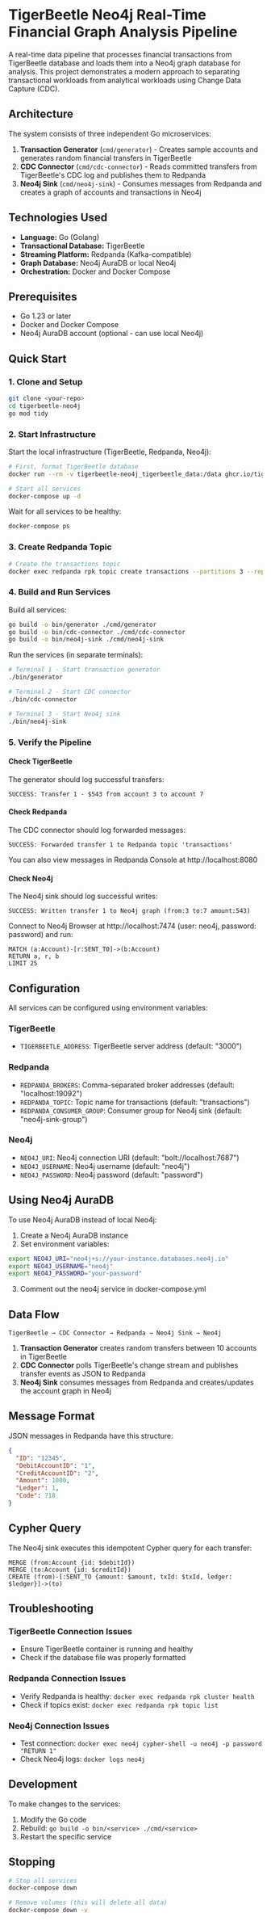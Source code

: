 # TigerBeetle Neo4j Real-Time Financial Graph Analysis Pipeline

A real-time data pipeline that processes financial transactions from TigerBeetle database and loads them into a Neo4j graph database for analysis. This project demonstrates a modern approach to separating transactional workloads from analytical workloads using Change Data Capture (CDC).

## Architecture

The system consists of three independent Go microservices:

1. **Transaction Generator** (`cmd/generator`) - Creates sample accounts and generates random financial transfers in TigerBeetle
2. **CDC Connector** (`cmd/cdc-connector`) - Reads committed transfers from TigerBeetle's CDC log and publishes them to Redpanda
3. **Neo4j Sink** (`cmd/neo4j-sink`) - Consumes messages from Redpanda and creates a graph of accounts and transactions in Neo4j

## Technologies Used

- **Language:** Go (Golang)
- **Transactional Database:** TigerBeetle
- **Streaming Platform:** Redpanda (Kafka-compatible)
- **Graph Database:** Neo4j AuraDB or local Neo4j
- **Orchestration:** Docker and Docker Compose

## Prerequisites

- Go 1.23 or later
- Docker and Docker Compose
- Neo4j AuraDB account (optional - can use local Neo4j)

## Quick Start

### 1. Clone and Setup

```bash
git clone <your-repo>
cd tigerbeetle-neo4j
go mod tidy
```

### 2. Start Infrastructure

Start the local infrastructure (TigerBeetle, Redpanda, Neo4j):

```bash
# First, format TigerBeetle database
docker run --rm -v tigerbeetle-neo4j_tigerbeetle_data:/data ghcr.io/tigerbeetle/tigerbeetle:latest format --cluster=0 --replica=0 /data/tigerbeetle.tigerbeetle

# Start all services
docker-compose up -d
```

Wait for all services to be healthy:

```bash
docker-compose ps
```

### 3. Create Redpanda Topic

```bash
# Create the transactions topic
docker exec redpanda rpk topic create transactions --partitions 3 --replicas 1
```

### 4. Build and Run Services

Build all services:

```bash
go build -o bin/generator ./cmd/generator
go build -o bin/cdc-connector ./cmd/cdc-connector  
go build -o bin/neo4j-sink ./cmd/neo4j-sink
```

Run the services (in separate terminals):

```bash
# Terminal 1 - Start transaction generator
./bin/generator

# Terminal 2 - Start CDC connector  
./bin/cdc-connector

# Terminal 3 - Start Neo4j sink
./bin/neo4j-sink
```

### 5. Verify the Pipeline

#### Check TigerBeetle
The generator should log successful transfers:
```
SUCCESS: Transfer 1 - $543 from account 3 to account 7
```

#### Check Redpanda
The CDC connector should log forwarded messages:
```
SUCCESS: Forwarded transfer 1 to Redpanda topic 'transactions'
```

You can also view messages in Redpanda Console at http://localhost:8080

#### Check Neo4j
The Neo4j sink should log successful writes:
```
SUCCESS: Written transfer 1 to Neo4j graph (from:3 to:7 amount:543)
```

Connect to Neo4j Browser at http://localhost:7474 (user: neo4j, password: password) and run:

```cypher
MATCH (a:Account)-[r:SENT_TO]->(b:Account)
RETURN a, r, b
LIMIT 25
```

## Configuration

All services can be configured using environment variables:

### TigerBeetle
- `TIGERBEETLE_ADDRESS`: TigerBeetle server address (default: "3000")

### Redpanda
- `REDPANDA_BROKERS`: Comma-separated broker addresses (default: "localhost:19092")
- `REDPANDA_TOPIC`: Topic name for transactions (default: "transactions")
- `REDPANDA_CONSUMER_GROUP`: Consumer group for Neo4j sink (default: "neo4j-sink-group")

### Neo4j
- `NEO4J_URI`: Neo4j connection URI (default: "bolt://localhost:7687")
- `NEO4J_USERNAME`: Neo4j username (default: "neo4j")
- `NEO4J_PASSWORD`: Neo4j password (default: "password")

## Using Neo4j AuraDB

To use Neo4j AuraDB instead of local Neo4j:

1. Create a Neo4j AuraDB instance
2. Set environment variables:
```bash
export NEO4J_URI="neo4j+s://your-instance.databases.neo4j.io"
export NEO4J_USERNAME="neo4j"
export NEO4J_PASSWORD="your-password"
```
3. Comment out the neo4j service in docker-compose.yml

## Data Flow

```
TigerBeetle → CDC Connector → Redpanda → Neo4j Sink → Neo4j
```

1. **Transaction Generator** creates random transfers between 10 accounts in TigerBeetle
2. **CDC Connector** polls TigerBeetle's change stream and publishes transfer events as JSON to Redpanda
3. **Neo4j Sink** consumes messages from Redpanda and creates/updates the account graph in Neo4j

## Message Format

JSON messages in Redpanda have this structure:

```json
{
  "ID": "12345",
  "DebitAccountID": "1", 
  "CreditAccountID": "2",
  "Amount": 1000,
  "Ledger": 1,
  "Code": 718
}
```

## Cypher Query

The Neo4j sink executes this idempotent Cypher query for each transfer:

```cypher
MERGE (from:Account {id: $debitId})
MERGE (to:Account {id: $creditId}) 
CREATE (from)-[:SENT_TO {amount: $amount, txId: $txId, ledger: $ledger}]->(to)
```

## Troubleshooting

### TigerBeetle Connection Issues
- Ensure TigerBeetle container is running and healthy
- Check if the database file was properly formatted

### Redpanda Connection Issues  
- Verify Redpanda is healthy: `docker exec redpanda rpk cluster health`
- Check if topics exist: `docker exec redpanda rpk topic list`

### Neo4j Connection Issues
- Test connection: `docker exec neo4j cypher-shell -u neo4j -p password "RETURN 1"`
- Check Neo4j logs: `docker logs neo4j`

## Development

To make changes to the services:

1. Modify the Go code
2. Rebuild: `go build -o bin/<service> ./cmd/<service>`
3. Restart the specific service

## Stopping

```bash
# Stop all services
docker-compose down

# Remove volumes (this will delete all data)
docker-compose down -v
```